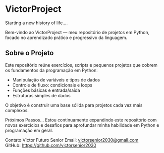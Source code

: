 # VictorProject
Starting a new history of life....

Bem-vindo ao VictorProject — meu repositório de projetos em Python, focado no aprendizado prático e progressivo da linguagem.

## Sobre o Projeto

Este repositório reúne exercícios, scripts e pequenos projetos que cobrem os fundamentos da programação em Python:

- Manipulação de variáveis e tipos de dados  
- Controle de fluxo: condicionais e loops  
- Funções básicas e entrada/saída  
- Estruturas simples de dados

O objetivo é construir uma base sólida para projetos cada vez mais complexos.

Próximos Passos...
Estou continuamente expandindo este repositório com novos exercícios e desafios para aprofundar minha habilidade em Python e programação em geral.

Contato
Victor Futuro Senior
Email: victorsenior2030@gmail.com  
GitHub: https://github.com/victorsenior2030
